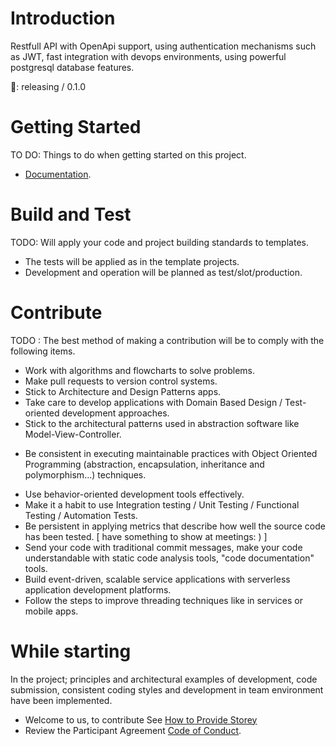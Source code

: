 # Introduction 
Restfull API with OpenApi support, using authentication mechanisms such as JWT, fast integration with devops environments, using powerful postgresql database features.

🔖: releasing / 0.1.0

# Getting Started
TO DO: Things to do when getting started on this project.
- [Documentation](docs/README.md).

# Build and Test
TODO: Will apply your code and project building standards to templates.
* The tests will be applied as in the template projects.
* Development and operation will be planned as test/slot/production.

# Contribute
TODO : The best method of making a contribution will be to comply with the following items.
* Work with algorithms and flowcharts to solve problems.
* Make pull requests to version control systems.
* Stick to Architecture and Design Patterns apps.
* Take care to develop applications with Domain Based Design / Test-oriented development approaches.
* Stick to the architectural patterns used in abstraction software like Model-View-Controller.
- Be consistent in executing maintainable practices with Object Oriented Programming (abstraction, encapsulation, inheritance and polymorphism...) techniques.
* Use behavior-oriented development tools effectively.
* Make it a habit to use Integration testing / Unit Testing / Functional Testing / Automation Tests.
* Be persistent in applying metrics that describe how well the source code has been tested. [ have something to show at meetings: ) ]
* Send your code with traditional commit messages, make your code understandable with static code analysis tools, "code documentation" tools.
* Build event-driven, scalable service applications with serverless application development platforms.
* Follow the steps to improve threading techniques like in services or mobile apps. 

# While starting

In the project; principles and architectural examples of development, code submission, consistent coding styles and development in team environment have been implemented.

- Welcome to us, to contribute See [How to Provide Storey](CONTRIBUTING.md)
- Review the Participant Agreement [Code of Conduct](CODE_OF_CONDUCT.md).

